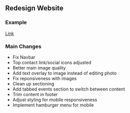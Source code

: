 ## Redesign Website

### Example
[Link](https://nifty-neumann-c8ae0d.netlify.app/)

### Main Changes

- Fix Navbar
- Top contact link/social icons adjusted
- Better main image quality
- Add text overlay to image instead of editing photo
- Fix reponsiveness with images
- Clean up sectioning
- Add tabbed events section to switch between content
- Trim content in footer
- Adjust styling for mobile responsiveness
- Implement hamburger menu for mobile

